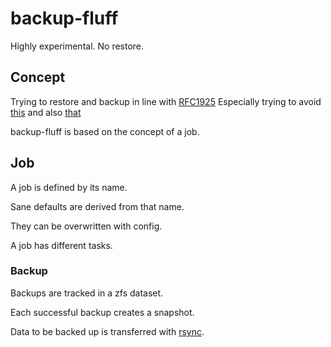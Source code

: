 # backup-fluff

<aside class="warning">
Highly experimental. No restore.
</aside>

## Concept

Trying to restore and backup in line with [RFC1925](https://tools.ietf.org/html/rfc1925)
Especially trying to avoid [this](https://xkcd.com/1360/) and also [that](https://xkcd.com/1718/)

backup-fluff is based on the concept of a job.

## Job

A job is defined by its name.

Sane defaults are derived from that name.

They can be overwritten with config.

A job has different tasks.

### Backup

Backups are tracked in a zfs dataset.

Each successful backup creates a snapshot.

Data to be backed up is transferred with [rsync](https://arstechnica.com/information-technology/2015/12/rsync-net-zfs-replication-to-the-cloud-is-finally-here-and-its-fast/).


